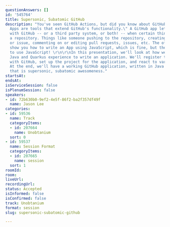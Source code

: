 ```yaml
---
questionAnswers: []
id: '545764'
title: Supersonic, Subatomic GitHub
description: "You've seen GitHub Actions, but did you know about GitHub Apps? \"GitHub
  Apps are tools that extend GitHub's functionality.\" A GitHub app lets you interact
  with GitHub -- or a third party system, or both! -- when certain things happen in
  a repository. Things like someone pushing to the repository, creating a pull request
  or issue, commenting on or editing pull requests, issues, etc. The official docs
  show you how to write an App using JavaScript, which is fine, but then you have
  to use JavaScript! \r\n\r\nIn this presentation, we'll look at how we can use our
  Java and Quarkus experience to write an application. We'll register the application
  with GitHub, set up the project for the application, and react to various events.
  At the end, we'll have a working GitHub application, written in Java (or Kotlin!)
  that is supersonic, subatomic awesomeness."
startsAt: 
endsAt: 
isServiceSession: false
isPlenumSession: false
speakers:
- id: 72b630b0-9ef2-4e5f-86f2-ba2f357df49f
  name: Jason Lee
categories:
- id: 59536
  name: Track
  categoryItems:
  - id: 207664
    name: Unobtanium
  sort: 0
- id: 59537
  name: Session Format
  categoryItems:
  - id: 207665
    name: session
  sort: 1
roomId: 
room: 
liveUrl: 
recordingUrl: 
status: Accepted
isInformed: false
isConfirmed: false
track: Unobtanium
format: session
slug: supersonic-subatomic-github

---
```

